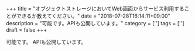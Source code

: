 +++
title = "オブジェクトストレージにおいてWeb画面からサービス利用することができるか教えてください。"
date = "2018-07-28T16:14:11+09:00"
description = "可能です。APIも公開しています。"
category = ['']
tags = ['']
draft = false
+++

可能です。
APIも公開しています。
